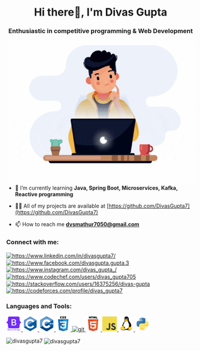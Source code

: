 <h1 align="center">Hi there👋, I'm Divas Gupta</h1>
<h3 align="center"> Enthusiastic in competitive programming & Web Development</h3>
<img align="right" alt="GIF" src="coding.gif" width="500"/>

- 🌱 I’m currently learning **Java, Spring Boot, Microservices, Kafka, Reactive programming**

- 👨‍💻 All of my projects are available at [https://github.com/DivasGupta7](https://github.com/DivasGupta7)

- 📫 How to reach me **dvsmathur7050@gmail.com**

<h3 align="left">Connect with me:</h3>
<p align="left">
<a href="https://linkedin.com/in/https://www.linkedin.com/in/divasgupta7/" target="blank"><img align="center" src="https://raw.githubusercontent.com/rahuldkjain/github-profile-readme-generator/master/src/images/icons/Social/linked-in-alt.svg" alt="https://www.linkedin.com/in/divasgupta7/" height="30" width="40" /></a>
<a href="https://fb.com/https://www.facebook.com/divasgupta.gupta.3" target="blank"><img align="center" src="https://raw.githubusercontent.com/rahuldkjain/github-profile-readme-generator/master/src/images/icons/Social/facebook.svg" alt="https://www.facebook.com/divasgupta.gupta.3" height="30" width="40" /></a>
<a href="https://instagram.com/https://www.instagram.com/divas_gupta_/" target="blank"><img align="center" src="https://raw.githubusercontent.com/rahuldkjain/github-profile-readme-generator/master/src/images/icons/Social/instagram.svg" alt="https://www.instagram.com/divas_gupta_/" height="30" width="40" /></a>
<a href="https://www.codechef.com/users/https://www.codechef.com/users/divas_gupta705" target="blank"><img align="center" src="https://cdn.jsdelivr.net/npm/simple-icons@3.1.0/icons/codechef.svg" alt="https://www.codechef.com/users/divas_gupta705" height="30" width="40" /></a>
<a href="https://www.hackerrank.com/https://stackoverflow.com/users/16375256/divas-gupta" target="blank"><img align="center" src="https://raw.githubusercontent.com/rahuldkjain/github-profile-readme-generator/master/src/images/icons/Social/hackerrank.svg" alt="https://stackoverflow.com/users/16375256/divas-gupta" height="30" width="40" /></a>
<a href="https://codeforces.com/profile/https://codeforces.com/profile/divas_gupta7" target="blank"><img align="center" src="https://cdn.jsdelivr.net/npm/simple-icons@3.0.1/icons/codeforces.svg" alt="https://codeforces.com/profile/divas_gupta7" height="30" width="40" /></a>
</p>

<h3 align="left">Languages and Tools:</h3>
<p align="left"> <a href="https://getbootstrap.com" target="_blank"> <img src="https://raw.githubusercontent.com/devicons/devicon/master/icons/bootstrap/bootstrap-plain-wordmark.svg" alt="bootstrap" width="40" height="40"/> </a> <a href="https://www.cprogramming.com/" target="_blank"> <img src="https://raw.githubusercontent.com/devicons/devicon/master/icons/c/c-original.svg" alt="c" width="40" height="40"/> </a> <a href="https://www.w3schools.com/cpp/" target="_blank"> <img src="https://raw.githubusercontent.com/devicons/devicon/master/icons/cplusplus/cplusplus-original.svg" alt="cplusplus" width="40" height="40"/> </a> <a href="https://www.w3schools.com/css/" target="_blank"> <img src="https://raw.githubusercontent.com/devicons/devicon/master/icons/css3/css3-original-wordmark.svg" alt="css3" width="40" height="40"/> </a> <a href="https://git-scm.com/" target="_blank"> <img src="https://www.vectorlogo.zone/logos/git-scm/git-scm-icon.svg" alt="git" width="40" height="40"/> </a> <a href="https://www.w3.org/html/" target="_blank"> <img src="https://raw.githubusercontent.com/devicons/devicon/master/icons/html5/html5-original-wordmark.svg" alt="html5" width="40" height="40"/> </a> <a href="https://developer.mozilla.org/en-US/docs/Web/JavaScript" target="_blank"> <img src="https://raw.githubusercontent.com/devicons/devicon/master/icons/javascript/javascript-original.svg" alt="javascript" width="40" height="40"/> </a> <a href="https://www.linux.org/" target="_blank"> <img src="https://raw.githubusercontent.com/devicons/devicon/master/icons/linux/linux-original.svg" alt="linux" width="40" height="40"/> </a> <a href="https://www.python.org" target="_blank"> <img src="https://raw.githubusercontent.com/devicons/devicon/master/icons/python/python-original.svg" alt="python" width="40" height="40"/> </a> </p>

<p><img align="left" src="https://github-readme-stats.vercel.app/api/top-langs?username=divasgupta7&show_icons=true&locale=en&layout=compact" alt="divasgupta7" /></p>

<p>&nbsp;<img align="center" src="https://github-readme-stats.vercel.app/api?username=divasgupta7&show_icons=true&locale=en" alt="divasgupta7" /></p>
